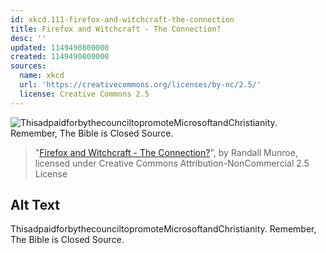 ```yaml
---
id: xkcd.111-firefox-and-witchcraft-the-connection
title: Firefox and Witchcraft - The Connection?
desc: ''
updated: 1149490800000
created: 1149490800000
sources:
  name: xkcd
  url: 'https://creativecommons.org/licenses/by-nc/2.5/'
  license: Creative Commons 2.5
---
```

![ThisadpaidforbythecounciltopromoteMicrosoftandChristianity.  Remember, The Bible is Closed Source.](https://imgs.xkcd.com/comics/firefox_wicca.png)
> "[Firefox and Witchcraft - The Connection?](https://xkcd.com/111/)", by Randall Munroe, licensed under Creative Commons Attribution-NonCommercial 2.5 License

## Alt Text
ThisadpaidforbythecounciltopromoteMicrosoftandChristianity.  Remember, The Bible is Closed Source.
